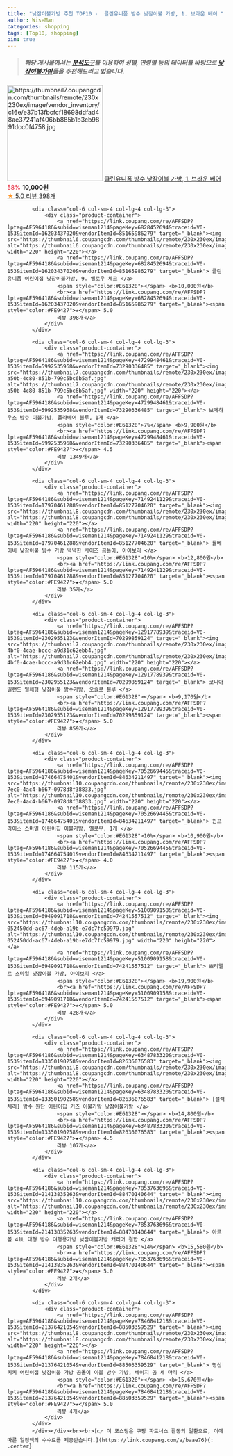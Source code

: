 ```yaml
---
title: "낮잠이불가방 추천 TOP10 -  클린유니폼 방수 낮잠이불 가방, 1. 브라운 베어 "
author: WiseMan
categories: shopping
tags: [Top10, shopping]
pin: true
---
```


> ##### 해당 게시물에서는 [**분석도구**](https://itemscout.io/)를 이용하여 **성별**, **연령별** 등의 데이터를 바탕으로 [**낮잠이불가방**](https://link.coupang.com/a/baae76)들을 추천해드리고 있습니다.
<div class="container"><div class="row">
            <div class="col-6 col-sm-4 col-lg-4 col-lg-3">
                <div class="product-container">
                    <a href="https://link.coupang.com/re/AFFSDP?lptag=AF5964186&subid=wiseman1214&pageKey=6828452694&traceid=V0-153&itemId=16203437016&vendorItemId=85157014125" target="_blank"><img src="https://thumbnail7.coupangcdn.com/thumbnails/remote/230x230ex/image/vendor_inventory/c16e/e37b13fbcfcf18698ddfad48ae37241af406bb885b1b3cb9891dcc0f4758.jpg" alt="https://thumbnail7.coupangcdn.com/thumbnails/remote/230x230ex/image/vendor_inventory/c16e/e37b13fbcfcf18698ddfad48ae37241af406bb885b1b3cb9891dcc0f4758.jpg" width="220" height="220"></a>
                    <a href="https://link.coupang.com/re/AFFSDP?lptag=AF5964186&subid=wiseman1214&pageKey=6828452694&traceid=V0-153&itemId=16203437016&vendorItemId=85157014125" target="_blank"> 클린유니폼 방수 낮잠이불 가방, 1. 브라운 베어 </a>
                    <span style="color:#E61328">58%</span> <b>10,000원</b>
                    <br><a href="https://link.coupang.com/re/AFFSDP?lptag=AF5964186&subid=wiseman1214&pageKey=6828452694&traceid=V0-153&itemId=16203437016&vendorItemId=85157014125" target="_blank"><span style="color:#FE9427">★</span> 5.0
                    리뷰 398개</a>
                </div>
            </div>
            
            <div class="col-6 col-sm-4 col-lg-4 col-lg-3">
                <div class="product-container">
                    <a href="https://link.coupang.com/re/AFFSDP?lptag=AF5964186&subid=wiseman1214&pageKey=6828452694&traceid=V0-153&itemId=16203437020&vendorItemId=85165986279" target="_blank"><img src="https://thumbnail6.coupangcdn.com/thumbnails/remote/230x230ex/image/vendor_inventory/43e9/ab051ef7f079c7125ea43eb06f013af7196bb64df7bdf81530921bf30707.jpg" alt="https://thumbnail6.coupangcdn.com/thumbnails/remote/230x230ex/image/vendor_inventory/43e9/ab051ef7f079c7125ea43eb06f013af7196bb64df7bdf81530921bf30707.jpg" width="220" height="220"></a>
                    <a href="https://link.coupang.com/re/AFFSDP?lptag=AF5964186&subid=wiseman1214&pageKey=6828452694&traceid=V0-153&itemId=16203437020&vendorItemId=85165986279" target="_blank"> 클린유니폼 어린이집 낮잠이불가방, 9. 옐로우 체크 </a>
                    <span style="color:#E61328"></span> <b>10,000원</b>
                    <br><a href="https://link.coupang.com/re/AFFSDP?lptag=AF5964186&subid=wiseman1214&pageKey=6828452694&traceid=V0-153&itemId=16203437020&vendorItemId=85165986279" target="_blank"><span style="color:#FE9427">★</span> 5.0
                    리뷰 398개</a>
                </div>
            </div>
            
            <div class="col-6 col-sm-4 col-lg-4 col-lg-3">
                <div class="product-container">
                    <a href="https://link.coupang.com/re/AFFSDP?lptag=AF5964186&subid=wiseman1214&pageKey=4729948461&traceid=V0-153&itemId=5992535968&vendorItemId=73290336485" target="_blank"><img src="https://thumbnail7.coupangcdn.com/thumbnails/remote/230x230ex/image/retail/images/2021/01/04/12/8/9b520465-a50b-4c80-851b-799c5bc6b5af.jpg" alt="https://thumbnail7.coupangcdn.com/thumbnails/remote/230x230ex/image/retail/images/2021/01/04/12/8/9b520465-a50b-4c80-851b-799c5bc6b5af.jpg" width="220" height="220"></a>
                    <a href="https://link.coupang.com/re/AFFSDP?lptag=AF5964186&subid=wiseman1214&pageKey=4729948461&traceid=V0-153&itemId=5992535968&vendorItemId=73290336485" target="_blank"> 보떼하우스 방수 이불가방, 폴라베어 블루, 1개 </a>
                    <span style="color:#E61328">7%</span> <b>9,900원</b>
                    <br><a href="https://link.coupang.com/re/AFFSDP?lptag=AF5964186&subid=wiseman1214&pageKey=4729948461&traceid=V0-153&itemId=5992535968&vendorItemId=73290336485" target="_blank"><span style="color:#FE9427">★</span> 4.5
                    리뷰 1349개</a>
                </div>
            </div>
            
            <div class="col-6 col-sm-4 col-lg-4 col-lg-3">
                <div class="product-container">
                    <a href="https://link.coupang.com/re/AFFSDP?lptag=AF5964186&subid=wiseman1214&pageKey=7149241129&traceid=V0-153&itemId=17970461288&vendorItemId=85127704620" target="_blank"><img src="https://thumbnail8.coupangcdn.com/thumbnails/remote/230x230ex/image/rs_quotation_api/e8vvrtqr/c8722ff653ae4b5dbd8e4a40b3cc20aa.jpg" alt="https://thumbnail8.coupangcdn.com/thumbnails/remote/230x230ex/image/rs_quotation_api/e8vvrtqr/c8722ff653ae4b5dbd8e4a40b3cc20aa.jpg" width="220" height="220"></a>
                    <a href="https://link.coupang.com/re/AFFSDP?lptag=AF5964186&subid=wiseman1214&pageKey=7149241129&traceid=V0-153&itemId=17970461288&vendorItemId=85127704620" target="_blank"> 롤베이비 낮잠이불 방수 가방 넉넉한 사이즈 곰돌이, 아이보리 </a>
                    <span style="color:#E61328">10%</span> <b>12,800원</b>
                    <br><a href="https://link.coupang.com/re/AFFSDP?lptag=AF5964186&subid=wiseman1214&pageKey=7149241129&traceid=V0-153&itemId=17970461288&vendorItemId=85127704620" target="_blank"><span style="color:#FE9427">★</span> 5.0
                    리뷰 35개</a>
                </div>
            </div>
            
            <div class="col-6 col-sm-4 col-lg-4 col-lg-3">
                <div class="product-container">
                    <a href="https://link.coupang.com/re/AFFSDP?lptag=AF5964186&subid=wiseman1214&pageKey=1291778939&traceid=V0-153&itemId=2302955123&vendorItemId=70299859124" target="_blank"><img src="https://thumbnail7.coupangcdn.com/thumbnails/remote/230x230ex/image/retail/images/2020/02/19/12/4/b4e4372d-4bf0-4cae-bccc-a9d31c62ebb4.jpg" alt="https://thumbnail7.coupangcdn.com/thumbnails/remote/230x230ex/image/retail/images/2020/02/19/12/4/b4e4372d-4bf0-4cae-bccc-a9d31c62ebb4.jpg" width="220" height="220"></a>
                    <a href="https://link.coupang.com/re/AFFSDP?lptag=AF5964186&subid=wiseman1214&pageKey=1291778939&traceid=V0-153&itemId=2302955123&vendorItemId=70299859124" target="_blank"> 코니아일랜드 일체형 낮잠이불 방수가방, 오슬로 블루 </a>
                    <span style="color:#E61328"></span> <b>9,170원</b>
                    <br><a href="https://link.coupang.com/re/AFFSDP?lptag=AF5964186&subid=wiseman1214&pageKey=1291778939&traceid=V0-153&itemId=2302955123&vendorItemId=70299859124" target="_blank"><span style="color:#FE9427">★</span> 5.0
                    리뷰 859개</a>
                </div>
            </div>
            
            <div class="col-6 col-sm-4 col-lg-4 col-lg-3">
                <div class="product-container">
                    <a href="https://link.coupang.com/re/AFFSDP?lptag=AF5964186&subid=wiseman1214&pageKey=7052669445&traceid=V0-153&itemId=17466475401&vendorItemId=84634211497" target="_blank"><img src="https://thumbnail10.coupangcdn.com/thumbnails/remote/230x230ex/image/retail/images/2023/01/09/14/7/49f71bc3-7ec0-4ac4-b667-0978d8f38833.jpg" alt="https://thumbnail10.coupangcdn.com/thumbnails/remote/230x230ex/image/retail/images/2023/01/09/14/7/49f71bc3-7ec0-4ac4-b667-0978d8f38833.jpg" width="220" height="220"></a>
                    <a href="https://link.coupang.com/re/AFFSDP?lptag=AF5964186&subid=wiseman1214&pageKey=7052669445&traceid=V0-153&itemId=17466475401&vendorItemId=84634211497" target="_blank"> 윈프라이스 스마일 어린이집 이불가방, 옐로우, 1개 </a>
                    <span style="color:#E61328">10%</span> <b>10,900원</b>
                    <br><a href="https://link.coupang.com/re/AFFSDP?lptag=AF5964186&subid=wiseman1214&pageKey=7052669445&traceid=V0-153&itemId=17466475401&vendorItemId=84634211497" target="_blank"><span style="color:#FE9427">★</span> 4.0
                    리뷰 115개</a>
                </div>
            </div>
            
            <div class="col-6 col-sm-4 col-lg-4 col-lg-3">
                <div class="product-container">
                    <a href="https://link.coupang.com/re/AFFSDP?lptag=AF5964186&subid=wiseman1214&pageKey=5100909158&traceid=V0-153&itemId=6949091718&vendorItemId=74241557512" target="_blank"><img src="https://thumbnail10.coupangcdn.com/thumbnails/remote/230x230ex/image/retail/images/2111019131762357-052450dd-ac67-4deb-a19b-e7dc7fc59979.jpg" alt="https://thumbnail10.coupangcdn.com/thumbnails/remote/230x230ex/image/retail/images/2111019131762357-052450dd-ac67-4deb-a19b-e7dc7fc59979.jpg" width="220" height="220"></a>
                    <a href="https://link.coupang.com/re/AFFSDP?lptag=AF5964186&subid=wiseman1214&pageKey=5100909158&traceid=V0-153&itemId=6949091718&vendorItemId=74241557512" target="_blank"> 쁘리엘르 스마일 낮잠이불 가방, 아이보리 </a>
                    <span style="color:#E61328"></span> <b>19,900원</b>
                    <br><a href="https://link.coupang.com/re/AFFSDP?lptag=AF5964186&subid=wiseman1214&pageKey=5100909158&traceid=V0-153&itemId=6949091718&vendorItemId=74241557512" target="_blank"><span style="color:#FE9427">★</span> 5.0
                    리뷰 428개</a>
                </div>
            </div>
            
            <div class="col-6 col-sm-4 col-lg-4 col-lg-3">
                <div class="product-container">
                    <a href="https://link.coupang.com/re/AFFSDP?lptag=AF5964186&subid=wiseman1214&pageKey=6348783320&traceid=V0-153&itemId=13350190258&vendorItemId=82636076583" target="_blank"><img src="https://thumbnail8.coupangcdn.com/thumbnails/remote/230x230ex/image/vendor_inventory/a9d5/00e327e2b5a95c269a4a05b97fd54abca262c29d2944a88f5c8007913c58.jpg" alt="https://thumbnail8.coupangcdn.com/thumbnails/remote/230x230ex/image/vendor_inventory/a9d5/00e327e2b5a95c269a4a05b97fd54abca262c29d2944a88f5c8007913c58.jpg" width="220" height="220"></a>
                    <a href="https://link.coupang.com/re/AFFSDP?lptag=AF5964186&subid=wiseman1214&pageKey=6348783320&traceid=V0-153&itemId=13350190258&vendorItemId=82636076583" target="_blank"> [블랙체리] 방수 원단 어린이집 키즈 이불가방 낮잠이불가방 </a>
                    <span style="color:#E61328"></span> <b>14,800원</b>
                    <br><a href="https://link.coupang.com/re/AFFSDP?lptag=AF5964186&subid=wiseman1214&pageKey=6348783320&traceid=V0-153&itemId=13350190258&vendorItemId=82636076583" target="_blank"><span style="color:#FE9427">★</span> 4.5
                    리뷰 107개</a>
                </div>
            </div>
            
            <div class="col-6 col-sm-4 col-lg-4 col-lg-3">
                <div class="product-container">
                    <a href="https://link.coupang.com/re/AFFSDP?lptag=AF5964186&subid=wiseman1214&pageKey=7853763696&traceid=V0-153&itemId=21413835263&vendorItemId=88470140644" target="_blank"><img src="https://thumbnail10.coupangcdn.com/thumbnails/remote/230x230ex/image/vendor_inventory/1167/5a5b85760b82e7875f10fa2254ba642b0447913bd786397e58bcc82a310b.jpg" alt="https://thumbnail10.coupangcdn.com/thumbnails/remote/230x230ex/image/vendor_inventory/1167/5a5b85760b82e7875f10fa2254ba642b0447913bd786397e58bcc82a310b.jpg" width="220" height="220"></a>
                    <a href="https://link.coupang.com/re/AFFSDP?lptag=AF5964186&subid=wiseman1214&pageKey=7853763696&traceid=V0-153&itemId=21413835263&vendorItemId=88470140644" target="_blank"> 아르볼 41L 대형 방수 여행용가방 낮잠이불가방 캐리어 결합 </a>
                    <span style="color:#E61328">14%</span> <b>15,580원</b>
                    <br><a href="https://link.coupang.com/re/AFFSDP?lptag=AF5964186&subid=wiseman1214&pageKey=7853763696&traceid=V0-153&itemId=21413835263&vendorItemId=88470140644" target="_blank"><span style="color:#FE9427">★</span> 5.0
                    리뷰 2개</a>
                </div>
            </div>
            
            <div class="col-6 col-sm-4 col-lg-4 col-lg-3">
                <div class="product-container">
                    <a href="https://link.coupang.com/re/AFFSDP?lptag=AF5964186&subid=wiseman1214&pageKey=7846841218&traceid=V0-153&itemId=21376421054&vendorItemId=88503359529" target="_blank"><img src="https://thumbnail8.coupangcdn.com/thumbnails/remote/230x230ex/image/vendor_inventory/2122/22bd6f0a092b61af08adbbea05d18db21a587752873e99d8e5adbc806880.jpg" alt="https://thumbnail8.coupangcdn.com/thumbnails/remote/230x230ex/image/vendor_inventory/2122/22bd6f0a092b61af08adbbea05d18db21a587752873e99d8e5adbc806880.jpg" width="220" height="220"></a>
                    <a href="https://link.coupang.com/re/AFFSDP?lptag=AF5964186&subid=wiseman1214&pageKey=7846841218&traceid=V0-153&itemId=21376421054&vendorItemId=88503359529" target="_blank"> 명신 키키 어린이집 낮잠이불 가방 곰돌이 이불 방수 가방, 베이지 곰 세 마리 </a>
                    <span style="color:#E61328"></span> <b>15,670원</b>
                    <br><a href="https://link.coupang.com/re/AFFSDP?lptag=AF5964186&subid=wiseman1214&pageKey=7846841218&traceid=V0-153&itemId=21376421054&vendorItemId=88503359529" target="_blank"><span style="color:#FE9427">★</span> 5.0
                    리뷰 4개</a>
                </div>
            </div>
            </div></div><br><br>[👉 이 포스팅은 쿠팡 파트너스 활동의 일환으로, 이에 따른 일정액의 수수료를 제공받습니다.](https://link.coupang.com/a/baae76){: .center}